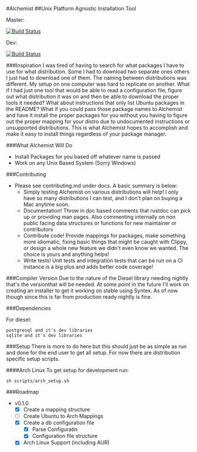 #Alchemist
##Unix Platform Agnostic Installation Tool


Master:

[![Build Status](https://travis-ci.org/mgattozzi/Alchemist.svg?branch=master)](https://travis-ci.org/mgattozzi/Alchemist)

Dev:

[![Build Status](https://travis-ci.org/mgattozzi/Alchemist.svg?branch=dev)](https://travis-ci.org/mgattozzi/Alchemist)

###Inspiration
I was tired of having to search for what packages I have to use for what
distribution. Some I had to download two separate ones others I just had
to download one of them. The naming between distributions was different.
My setup on one computer was hard to replicate on another. What if I had
just one tool that would be able to read a configuration file, figure
out what distribution it was on and then be able to download the proper
tools it needed? What about instructions that only list Ubuntu packages
in the README? What if you could pass those package names to Alchemist and
have it install the proper packages for you without you having to figure
out the proper mapping for your distro due to undocumented instructions
or unsupported distributions. This is what Alchemist hopes to accomplish
and make it easy to install things regardless of your package manager.

###What Alchemist Will Do
- Install Packages for you based off whatever name is passed
- Work on any Unix Based System (Sorry Windows)

###Contributing
- Please see contributing.md under docs. A basic summary is below:
  - Simply testing Alchemist on various distributions will help!
    I only have so many distributions I can test, and I don't plan
    on buying a Mac anytime soon.
  - Documentation! Throw in doc based comments that rustdoc can pick up
    or providing man pages. Also commenting internally on non public
    facing data structures or functions for new maintainer or
    contributors
  - Contribute code! Provide mappings for packages, make something more
    idiomatic, fixing basic things that might be caught with Clippy, or
    design a whole new feature we didn't even know we wanted. The choice
    is yours and anything helps!
  - Write tests! Unit tests and integration tests that can be run on a
    CI instance is a big plus and adds better code coverage!

###Compiler Version
Due to the nature of the Diesel library needing nightly
that's the versionthat will be needed. At some point in
the future I'll work on creating an installer to get it
working on stable using Syntex. As of now though since
this is far from production ready nightly is fine.

###Dependencies

For diesel:

```
postgresql and it's dev libraries
sqlite and it's dev libraries
```

###Setup
There is more to do here but this should just be as simple as run and
done for the end user to get all setup. For now there are distribution
specific setup scripts.

####Arch Linux
To get setup for development run:

```
sh scripts/arch_setup.sh
```

###Roadmap
- v0.1.0
  - [x] Create a mapping structure
  - [ ] Create Ubuntu to Arch Mappings
  - [x] Create a db configuration file
    - [x] Parse Configuratin
    - [x] Configuration file structure
  - [x] Arch Linux Support (including AUR)
